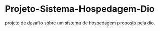 # Projeto-Sistema-Hospedagem-Dio
projeto de desafio sobre um sistema de hospedagem proposto pela dio.
